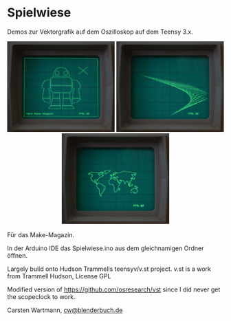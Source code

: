 # Spielwiese

Demos zur Vektorgrafik auf dem Oszilloskop auf dem Teensy 3.x.

<p align="center">
  <img src="https://github.com/callimero/Spielwiese/blob/master/Bilder/MakeyDemo.jpg?raw=true" width="250"/>
  <img src="https://github.com/callimero/Spielwiese/blob/master/Bilder/Sparks.jpg?raw=true" width="250"/>
  <img src="https://github.com/callimero/Spielwiese/blob/master/Bilder/World.jpg?raw=true" width="250"/>
</p>

Für das Make-Magazin.

In der Arduino IDE das Spielwiese.ino aus dem gleichnamigen Ordner öffnen.


Largely build onto Hudson Trammells teensyv/v.st project. v.st is a work from Trammell Hudson, License GPL


Modified version of https://github.com/osresearch/vst since I did never get the scopeclock to work.



Carsten Wartmann, cw@blenderbuch.de
